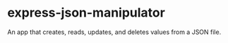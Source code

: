 # express-json-manipulator
An app that creates, reads, updates, and deletes values from a JSON file.
